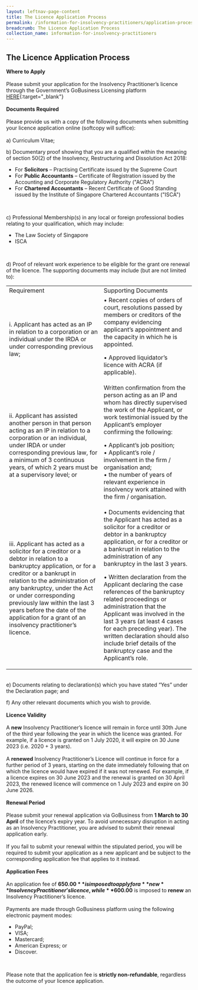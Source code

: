 ```yaml
---
layout: leftnav-page-content
title: The Licence Application Process
permalink: /information-for-insolvency-practitioners/application-process/
breadcrumb: The Licence Application Process
collection_name: information-for-insolvency-practitioners
---
```


The Licence Application Process
---
**Where to Apply**
<br><br>
Please submit your application for the Insolvency Practitioner’s licence through the Government’s GoBusiness Licensing platform [HERE](https://www.gobusiness.gov.sg/licences){:target="_blank"}
<br><br>
**Documents Required**
<br><br>
Please provide us with a copy of the following documents when submitting your licence application online (softcopy will suffice):
<br><br>
a) Curriculum Vitae;
<br>

b) Documentary proof showing that you are a qualified within the meaning of section 50(2) of the Insolvency, Restructuring and Dissolution Act 2018:
<br>
* For **Solicitors** – Practising Certificate issued by the Supreme Court <br>
* For **Public Accountants** – Certificate of Registration issued by the Accounting and Corporate Regulatory Authority ("ACRA") <br>
* For **Chartered Accountants** – Recent Certificate of Good Standing issued by the Institute of Singapore Chartered Accountants ("ISCA")
<br>

c) Professional Membership(s) in any local or foreign professional bodies relating to your qualification, which may include:
<br>
* The Law Society of Singapore
* ISCA
<br>

d) Proof of relevant work experience to be eligible for the grant ore renewal of the licence. The supporting documents may include (but are not limited to):
<br>
<table>
<tr>
  <td>Requirement</td>
  <td>Supporting Documents</td>
 </tr>
 <tr>
  <td>i.	Applicant has acted as an IP in relation to a corporation or an individual under the IRDA or under corresponding previous law;</td>
  <td>
•	Recent copies of orders of court, resolutions passed by members or creditors of the company evidencing applicant’s appointment and the capacity in which he is appointed.

•	Approved liquidator’s licence with ACRA 
(if applicable).

</td>
 </tr>
 <tr>
  <td>ii.	Applicant has assisted another person in that person acting as an IP in relation to a corporation or an individual, under IRDA or under corresponding previous law, for a minimum of 3 continuous years, of which 2 years must be at a supervisory level; or 
</td>
  <td>Written confirmation from the person acting as an IP and whom has directly supervised the work of the Applicant, or work testimonial issued by the Applicant’s employer confirming the following:

•	Applicant’s job position;<br>
•	Applicant’s role / involvement in the firm / organisation and; <br>
•	the number of years of relevant experience in insolvency work attained with the firm / organisation. <br>

</td>
 </tr>
 <tr>
  <td>iii.	Applicant has acted as a solicitor for a creditor or a debtor in relation to a bankruptcy application, or for a creditor or a bankrupt in relation to the administration of any bankruptcy, under the Act or under corresponding previously law within the last 3 years before the date of the application for a grant of an insolvency practitioner’s licence. </td>
  <td>•	Documents evidencing that the Applicant has acted  as a solicitor for a creditor or debtor in a bankruptcy application, or for a creditor or a bankrupt in relation to the administration of any bankruptcy in the last 3 years.

•	Written declaration from the Applicant declaring the case references of the bankruptcy related proceedings or administration that the Applicant was involved in the last 3 years (at least 4 cases for each preceding year). The written declaration should also include brief details of the bankruptcy case and the Applicant’s role. 
</td>
 </tr>
  
</table><br>
e) Documents relating to declaration(s) which you have stated “Yes” under the Declaration page; and
<br>

f) Any other relevant documents which you wish to provide.
<br><br>
**Licence Validity**
<br><br>
A **new** Insolvency Practitioner’s licence will remain in force until 30th June of the third year following the year in which the licence was granted. For example, if a licence is granted on 1 July 2020, it will expire on 30 June 2023 (i.e. 2020 + 3 years).
<br><br>
A **renewed** Insolvency Practitioner’s Licence will continue in force for a further period of 3 years, starting on the date immediately following that on which the licence would have expired if it was not renewed. For example, if a licence expires on 30 June 2023 and the renewal is granted on 30 April 2023, the renewed licence will commence on 1 July 2023 and expire on 30 June 2026.
<br><br>
**Renewal Period**
<br><br>Please submit your renewal application via GoBusiness from **1 March to 30 April** of the licence’s expiry year. To avoid unnecessary disruption in acting as an Insolvency Practitioner, you are advised to submit their renewal application early. 
<br><br>
If you fail to submit your renewal within the stipulated period, you will be required to submit your application as a new applicant and be subject to the corresponding application fee that applies to it instead.
<br><br>
**Application Fees**
<br><br> An application fee of **$650.00** is imposed to apply for a **new** Insolvency Practitioner’s licence, while **$600.00** is imposed to **renew** an Insolvency Practitioner’s licence. 
<br><br>
Payments are made through GoBusiness platform using the following electronic payment modes:
<br>
   * PayPal;<br>
   * VISA;<br>
   * Mastercard;<br>
   * American Express; or<br>
   * Discover.<br>
<br>

Please note that the application fee is **strictly non-refundable**, regardless the outcome of your licence application.
